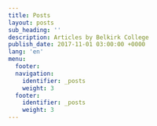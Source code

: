 ```yaml
---
title: Posts
layout: posts
sub_heading: ''
description: Articles by Belkirk College
publish_date: 2017-11-01 03:00:00 +0000
lang: 'en'
menu:
  footer:
  navigation:
    identifier: _posts
    weight: 3
  footer:
    identifier: _posts
    weight: 3
---
```

